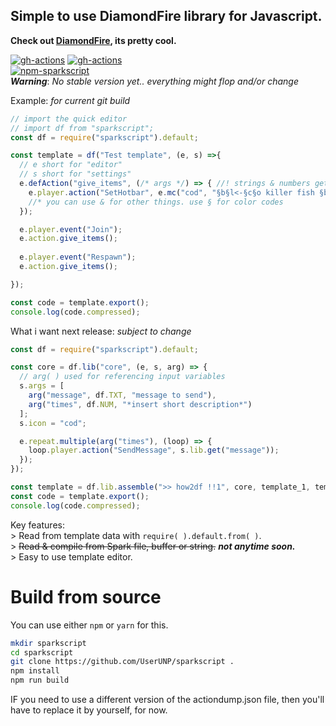 ## Simple to use DiamondFire library for Javascript.  
__Check out [DiamondFire](https://mcdiamondfire.com), its pretty cool.__

[![gh-actions](https://github.com/UserUNP/sparkscript/actions/workflows/sparkscript.yml/badge.svg)](https://github.com/UserUNP/sparkscript/actions/workflows/sparkscript.yml)
[![gh-actions](https://github.com/UserUNP/sparkscript/actions/workflows/codeql.yml/badge.svg)](https://github.com/UserUNP/sparkscript/actions/workflows/codeql.yml)  
[![npm-sparkscript](https://nodei.co/npm/sparkscript.png)](https://npmjs.org/package/sparkscript)  
***Warning***: *No stable version yet.. everything might flop and/or change*  

Example: *for current git build*
```javascript
// import the quick editor
// import df from "sparkscript";
const df = require("sparkscript").default;

const template = df("Test template", (e, s) =>{
  // e short for "editor"
  // s short for "settings" 
  e.defAction("give_items", (/* args */) => { //! strings & numbers get parsed into their respective df values
    e.player.action("SetHotbar", e.mc("cod", "§b§l<-§c§o killer fish §b§l->"), e.mc("bow", "§b§l<-§c§o le bow §b§l->"))
    //* you can use & for other things. use § for color codes
  });

  e.player.event("Join");
  e.action.give_items();
  
  e.player.event("Respawn");
  e.action.give_items();

});

const code = template.export();
console.log(code.compressed);
```
What i want next release: *subject to change*
```javascript
const df = require("sparkscript").default;

const core = df.lib("core", (e, s, arg) => {
  // arg( ) used for referencing input variables
  s.args = [
    arg("message", df.TXT, "message to send"),
    arg("times", df.NUM, "*insert short description*")
  ];
  s.icon = "cod";

  e.repeat.multiple(arg("times"), (loop) => {
    loop.player.action("SendMessage", s.lib.get("message"));
  });
});

const template = df.lib.assemble(">> how2df !!1", core, template_1, template_2/* ... etc */)
const code = template.export();
console.log(code.compressed);
```


Key features:  
\> Read from template data with `require( ).default.from( )`.  
\> ~~Read & compile from Spark file, buffer or string.~~ **_not anytime soon._**  
\> Easy to use template editor.  

# Build from source

You can use either `npm` or `yarn` for this.  

```sh
mkdir sparkscript
cd sparkscript
git clone https://github.com/UserUNP/sparkscript .
npm install
npm run build
```

IF you need to use a different version of the actiondump.json file,
then you'll have to replace it by yourself, for now.
